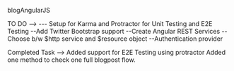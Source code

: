 blogAngularJS

TO DO -->
--- Setup for Karma and Protractor for Unit Testing and E2E Testing
--Add Twitter Bootstrap support
--Create Angular REST Services
--Choose b/w $http service and $resource object
--Authentication provider

Completed Task -->
Added support for E2E Testing using protractor
Added one method to check one full blogpost flow.
